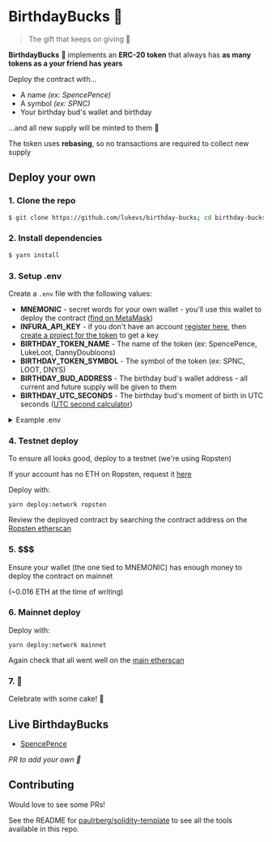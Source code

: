 # BirthdayBucks 🎂
> The gift that keeps on giving 🥰

**BirthdayBucks** 🎂 implements an **ERC-20 token** that always has **as many tokens as a your friend has years**

Deploy the contract with...
- A name _(ex: SpencePence)_
- A symbol _(ex: SPNC)_
- Your birthday bud's wallet and birthday

...and all new supply will be minted to them 🎁

The token uses **rebasing**, so no transactions are required to collect new supply

## Deploy your own

### 1. Clone the repo

```sh
$ git clone https://github.com/lukevs/birthday-bucks; cd birthday-bucks
```

### 2. Install dependencies

```sh
$ yarn install
```

### 3. Setup .env

Create a `.env` file with the following values:
- **MNEMONIC** - secret words for your own wallet - you'll use this wallet to deploy the contract ([find on MetaMask](https://metamask.zendesk.com/hc/en-us/articles/360015290032-How-to-Reveal-Your-Seed-Phrase-Secret-Recovery-Phrase))
- **INFURA_API_KEY** - if you don't have an account [register here](https://infura.io/register), then [create a project for the token](https://infura.io/dashboard/ethereum) to get a key
- **BIRTHDAY_TOKEN_NAME** - The name of the token (ex: SpencePence, LukeLoot, DannyDoubloons)
- **BIRTHDAY_TOKEN_SYMBOL** - The symbol of the token (ex: SPNC, LOOT, DNYS)
- **BIRTHDAY_BUD_ADDRESS** - The birthday bud's wallet address - all current and future supply will be given to them
- **BIRTHDAY_UTC_SECONDS** - The birthday bud's moment of birth in UTC seconds ([UTC second calculator](https://www.epochconverter.com/))

<details>
  <summary>Example .env</summary>
  
  ```sh
  MNEMONIC=birthday birthday birthday birthday birthday birthday birthday birthday birthday birthday birthday birthday
  INFURA_API_KEY=abc123doremi
  BIRTHDAY_TOKEN_NAME=SpencePence
  BIRTHDAY_TOKEN_SYMBOL=SPNC
  BIRTHDAY_BUD_ADDRESS=0x1111111111111111111111111111111111111111
  BIRTHDAY_UTC_SECONDS=600000000
  ```
</details>

### 4. Testnet deploy

To ensure all looks good, deploy to a testnet (we're using Ropsten)

If your account has no ETH on Ropsten, request it [here](https://faucet.ropsten.be/)

Deploy with:

```
yarn deploy:network ropsten
```

Review the deployed contract by searching the contract address on the [Ropsten etherscan](https://ropsten.etherscan.io/)


### 5. $$$

Ensure your wallet (the one tied to MNEMONIC) has enough money to deploy the contract on mainnet

(~0.016 ETH at the time of writing)


### 6. Mainnet deploy

Deploy with:

```
yarn deploy:network mainnet
```

Again check that all went well on the [main etherscan](http://etherscan.io/)

### 7. 🥳

Celebrate with some cake! 🍰

## Live BirthdayBucks
- [SpencePence](https://etherscan.io/token/0x2164b848a27f4d51db4e9a7c349dabd54cf15e4d)

_PR to add your own 🎉_

## Contributing

Would love to see some PRs!

See the README for [paulrberg/solidity-template](https://github.com/paulrberg/solidity-template) to see all the tools available in this repo.
